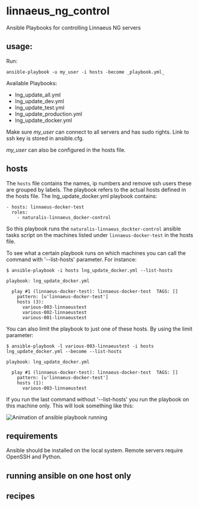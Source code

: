 # linnaeus_ng_control
Ansible Playbooks for controlling Linnaeus NG servers

## usage:
Run:

```ansible-playbook -u my_user -i hosts -become _playbook.yml_```

Available Playbooks:

* lng_update_all.yml
* lng_update_dev.yml
* lng_update_test.yml
* lng_update_production.yml
* lng_update_docker.yml

Make sure _my_user_ can connect to all servers and has sudo rights. Link to ssh key is stored in ansible.cfg.

_my_user_ can also be configured in the hosts file.

## hosts

The `hosts` file contains the names, ip numbers and remove ssh users these are grouped by labels. The playbook
refers to the actual hosts defined in the hosts file. The lng_update_docker.yml playbook contains:

```
- hosts: linnaeus-docker-test
  roles:
    - naturalis-linnaeus_docker-control
```

So this playbook runs the `naturalis-linnaeus_dockter-control` ansible tasks script on the machines listed under `linnaeus-docker-test` in the hosts file.

To see what a certain playbook runs on which machines you can call the command with '--list-hosts' parameter.
For instance:

```
$ ansible-playbook -i hosts lng_update_docker.yml --list-hosts

playbook: lng_update_docker.yml

  play #1 (linnaeus-docker-test): linnaeus-docker-test	TAGS: []
    pattern: [u'linnaeus-docker-test']
    hosts (3):
      various-003-linnaeustest
      various-002-linnaeustest
      various-001-linnaeustest
```

You can also limit the playbook to just one of these hosts. By using the limit parameter:

```
$ ansible-playbook -l various-003-linnaeustest -i hosts lng_update_docker.yml --become --list-hosts 

playbook: lng_update_docker.yml

  play #1 (linnaeus-docker-test): linnaeus-docker-test	TAGS: []
    pattern: [u'linnaeus-docker-test']
    hosts (1):
      various-003-linnaeustest
```

If you run the last command without '--list-hosts' you run the playbook on this machine only. This
will look something like this:


![Animation of ansible playbook running](http://g.recordit.co/1M3195aKQi.gif)



 
## requirements
Ansible should be installed on the local system. Remote servers require OpenSSH and Python.

## running ansible on one host only



## recipes
